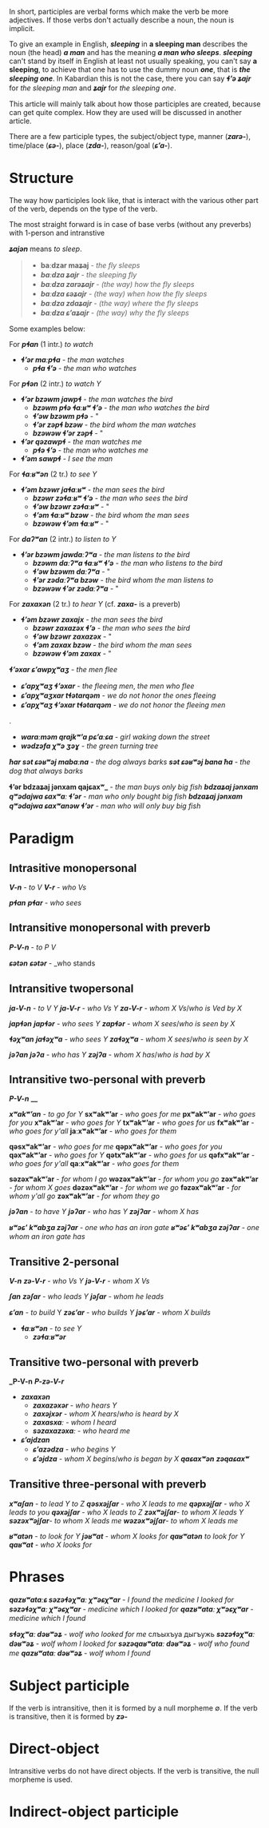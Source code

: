 In short, participles are verbal forms which make the verb be more adjectives. If those verbs don't actually describe a noun, the noun is implicit.

To give an example in English, **_sleeping_** in **a sleeping man** describes the noun (the head) **_a man_** and has the meaning **_a man who sleeps_**. **_sleeping_** can't stand by itself in English at least not usually speaking, you can't say **a sleeping**, to achieve that one has to use the dummy noun **_one_**, that is **_the sleeping one_**. In Kabardian this is not the case, there you can say **_ɬʼə ʑajr_** for _the sleeping man_ and **_ʑajr_** for _the sleeping one_.

This article will mainly talk about how those participles are created, because can get quite complex. How they are used will be discussed in another article.

There are a few participle types, the subject/object type, manner (**_zarə-_**), time/place (**_ɕə-_**), place (**_zda-_**), reason/goal (**_ɕʼa-_**).


# Structure
The way how participles look like, that is interact with the various other part of the verb, depends on the type of the verb.

The most straight forward is in case of base verbs (without any preverbs) with 1-person and intranstive

**_ʑajən_** means _to sleep_.
>- **baːdzar maʑaj** - _the fly sleeps_
>- **_baːdza ʑajr_** - _the sleeping fly_
>- **_baːdza zarəʑajr_** - _(the way) how the fly sleeps_
>- **_baːdza ɕəʑajr_** - _(the way) when how the fly sleeps_
>- **_baːdza zdaʑajr_** - _(the way) where the fly sleeps_
>- **_baːdza ɕʼaʑajr_** - _(the way) why the fly sleeps_








Some examples below:

For **_pɬan_** (1 intr.) _to watch_
- **_ɬʼər maːpɬa_** - _the man watches_
	- **_pɬa ɬʼə_** - _the man who watches_

For **_pɬən_** (2 intr.) _to watch Y_
- **_ɬʼər bzəwm jawpɬ_** - _the man watches the bird_
	- **_bzəwm pɬə ɬaːʁʷ ɬʼə_** - _the man who watches the bird_
	- **_ɬʼəw bzəwm pɬə_** - "
	- **_ɬʼər zəpɬ bzəw_** - _the bird whom the man watches_
	- **_bzəwəw ɬʼər zəpɬ_** - "
- **_ɬʼər qəzawpɬ_** - _the man watches me_
	- **_pɬə ɬʼə_** - _the man who watches me_
- **_ɬʼəm sawpɬ_** - _I see the man_

For **_ɬaːʁʷən_** (2 tr.) _to see Y_
- **_ɬʼəm bzəwr jaɬaːʁʷ_** - _the man sees the bird_
	- **_bzəwr zəɬaːʁʷ ɬʼə_** - _the man who sees the bird_
	- **_ɬʼəw bzəwr zəɬaːʁʷ_** - "
	- **_ɬʼəm ɬaːʁʷ bzəw_** - _the bird whom the man sees_
	- **_bzəwəw ɬʼəm ɬaːʁʷ_** - "

For **_daʔʷan_** (2 intr.) _to listen to Y_
- **_ɬʼər bzəwm jawdaːʔʷa_** - _the man listens to the bird_
	- **_bzəwm daːʔʷa ɬaːʁʷ ɬʼə_** - _the man who listens to the bird_
	- **_ɬʼəw bzəwm daːʔʷa_** - "
	- **_ɬʼər zədaːʔʷa bzəw_** - _the bird whom the man listens to_
	- **_bzəwəw ɬʼər zədaːʔʷa_** - "

For **_zaxaxən_** (2 tr.) _to hear Y_ (cf. **_zaxa-_** is a preverb)
- **_ɬʼəm bzəwr zaxajx_** - _the man sees the bird_
	- **_bzəwr zaxazəx ɬʼə_** - _the man who sees the bird_
	- **_ɬʼəw bzəwr zaxazəx_** - "
	- **_ɬʼəm zaxax bzəw_** - _the bird whom the man sees_
	- **_bzəwəw ɬʼəm zaxax_** - "

**_ɬʼəxar ɕʼawpχʷaʒ_** - _the men flee_
- **_ɕʼapχʷaʒ ɬʼəxar_** - _the fleeing men_, _the men who flee_
- **_ɕʼapχʷaʒxar tɬətarqəm_** - _we do not honor the ones fleeing_
- **_ɕʼapχʷaʒ ɬʼəxar tɬətarqəm_** - _we do not honor the fleeing men_

.

- **_waraːməm qrajkʷʼa pɕʼaːɕa_** - _girl waking down the street_
- **_wədzəfa χʷə ʒəɣ_** - _the green turning tree_


**_ħar sət ɕəʁʷəj mabaːna_** - _the dog always barks_
**_sət ɕəʁʷəj bana ħa_** - _the dog that always barks_





**ɬʼər bdzaʑaj jənxam qajɕaxʷ_** - _the man buys only big fish_
**_bdzaʑaj jənxam qʷədajwa ɕaxʷaː ɬʼər_** - _man who only bought big fish_
**_bdzaʑaj jənxam qʷədajwa ɕaxʷanəw ɬʼər_** - _man who will only buy big fish_


# Paradigm
## Intrasitive monopersonal
**_V-n_** - _to V_
	**_V-r_** - _who Vs_

**_pɬan_**
	**_pɬar_** - _who sees_
## Intransitive monopersonal with preverb
**_P-V-n_** - _to P V_

**_ɕətən_**
**_ɕətər_** - _who stands

## Intransitive twopersonal
**_ja-V-n_** - _to V Y_
	**_ja-V-r_** - _who Vs Y_
	**_za-V-r_** - _whom X Vs_/_who is Ved by X_

**_japɬən_**
	**_japɬər_** - _who sees Y_
	**_zapɬər_** - _whom X sees_/_who is seen by X_
	
**_ɬəχʷan_**
	**_jaɬəχʷa_** - _who sees Y_
	**_zaɬəχʷa_** - _whom X sees_/_who is seen by X_
	
**_jəʔan_**
	**_jəʔa_** - _who has Y_
	**_zəjʔa_** - _whom X has_/_who is had by X_


## Intransitive two-personal with preverb
**_P-V-n_**
	**__**
	
**_xʷakʷʼan_** - _to go for Y_
**sxʷakʷʼar** - _who goes for me_
**pxʷakʷʼar** - _who goes for you_
**xʷakʷʼar** - _who goes for Y_
**txʷakʷʼar** - _who goes for us_
**fxʷakʷʼar** - _who goes for y'all_
**jaːxʷakʷʼar** - _who goes for them_

**qəsxʷakʷʼar** - _who goes for me_
**qəpxʷakʷʼar** - _who goes for you_
**qəxʷakʷʼar** - _who goes for Y_
**qətxʷakʷʼar** - _who goes for us_
**qəfxʷakʷʼar** - _who goes for y'all_
**qaːxʷakʷʼar** - _who goes for them_

	
**səzəxʷakʷʼar** - _for whom I go_
**wəzəxʷakʷʼar** - _for whom you go_
**zəxʷakʷʼar** - _for whom X goes_
**dəzəxʷakʷʼar** - _for whom we go_
**fəzəxʷakʷʼar** - _for whom y'all go_
**zəxʷakʷʼar** - _for whom they go_

**_jəʔan_** - _to have Y_
**_jəʔar_** - _who has Y_ 
**_zəjʔar_** - _whom X has_

**_ʁʷəɕʼ kʷabʒa zəjʔar_** - _one who has an iron gate_
**_ʁʷəɕʼ kʷabʒa zəjʔar_** - _one whom an iron gate has_



## Transitive 2-personal
**_V-n_**
	**_zə-V-r_** - _who Vs Y_
	**_jə-V-r_** - _whom X Vs_
	
**_ʃan_**
	**_zəʃar_** - _who leads Y_
	**_jəʃar_** - _whom he leads_

**_ɕʼan_** - _to build_ Y
	**_zəɕʼar_** - _who builds Y_
	**_jəɕʼar_** - _whom X builds_
- **_ɬaːʁʷən_** - _to see Y_
	- **_zəɬaːʁʷər_**
	
## Transitive two-personal with preverb
**_P-V-n**
	**_P-zə-V-r_**

- **_zaxaxən_**
	- **_zaxazəxər_** - _who hears Y_
	- **_zaxəjxər_** - _whom X hears_/_who is heard by X_
	- **_zaxasxaː_** - _whom I heard_
	- **_səzaxazəxaː_** - _who heard me_
- **_ɕʼajdzan_**
	- **_ɕʼazədza_** - _who begins Y_
	- **_ɕʼəjdza_** - _whom X begins_/_who is began by X_
**_qaɕaxʷən_**
	**_zəqaɕaxʷ_**
## Transitive three-personal with preverb
**_xʷaʃan_** - _to lead Y to Z_
**_qəsxəjʃar_** - _who X leads to me_
**_qəpxəjʃar_** - _who X leads to you_
**_qəxəjʃar_** - _who X leads to Z_
**_zəxʷəjʃar_**- _to whom X leads Y_
**_səzəxʷəjʃar_**- _to whom X leads me_
**_wəzəxʷəjʃar_**- _to whom X leads me_



	
**_ʁʷatən_** - _to look for Y_
	**_jəʁʷat_** - _whom X looks for_
**_qaʁʷatən_** _to look for Y_
	**_qaʁʷat_** - _who X looks for_

# Phrases
**_qazʁʷataːɕ səzəɬəχʷaː χʷəɕχʷar_** - _I found the medicine I looked for_
**_səzəɬəχʷaː χʷəɕχʷar_** - _medicine which I looked for_
**_qazʁʷataː χʷəɕχʷar_** - _medicine which I found_

**_sɬəχʷaː dəʁʷəʑ_** - _wolf who looked for me_
слъыхъуа дыгъужь
**_səzəɬəχʷaː dəʁʷəʑ_** - _wolf whom I looked for_
**_səzəqaʁʷataː dəʁʷəʑ_** - _wolf who found me_
**_qazʁʷataː dəʁʷəʑ_** - _wolf whom I found_


# Subject participle
If the verb is intransitive, then it is formed by a null morpheme ∅.
If the verb is transitive, then it is formed by **_zə-_**


# Direct-object 
Intransitive verbs do not have direct objects.
If the verb is transitive, the null morpheme is used.
# Indirect-object participle